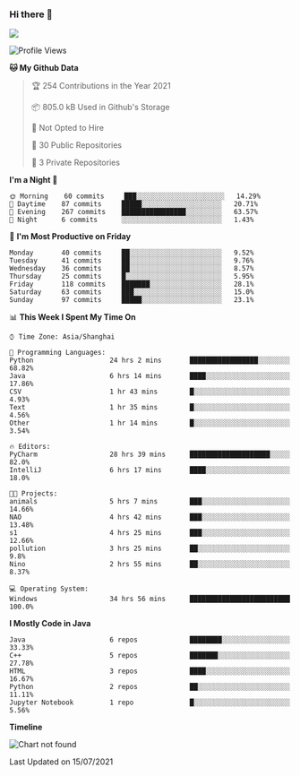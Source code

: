 ### Hi there 👋

<!--
**zhou-ning/zhou-ning** is a ✨ _special_ ✨ repository because its `README.md` (this file) appears on your GitHub profile.

Here are some ideas to get you started:

- 🔭 I’m currently working on ...
- 🌱 I’m currently learning ...
- 👯 I’m looking to collaborate on ...
- 🤔 I’m looking for help with ...
- 💬 Ask me about ...
- 📫 How to reach me: ...
- 😄 Pronouns: ...
- ⚡ Fun fact: ...
-->
![](https://github-readme-stats.vercel.app/api?username=zhou-ning)

<!--START_SECTION:waka-->
![Profile Views](http://img.shields.io/badge/Profile%20Views-0-blue)

**🐱 My Github Data** 

> 🏆 254 Contributions in the Year 2021
 > 
> 📦 805.0 kB Used in Github's Storage 
 > 
> 🚫 Not Opted to Hire
 > 
> 📜 30 Public Repositories 
 > 
> 🔑 3 Private Repositories  
 > 
**I'm a Night 🦉** 

```text
🌞 Morning    60 commits     ███░░░░░░░░░░░░░░░░░░░░░░   14.29% 
🌆 Daytime    87 commits     █████░░░░░░░░░░░░░░░░░░░░   20.71% 
🌃 Evening    267 commits    ████████████████░░░░░░░░░   63.57% 
🌙 Night      6 commits      ░░░░░░░░░░░░░░░░░░░░░░░░░   1.43%

```
📅 **I'm Most Productive on Friday** 

```text
Monday       40 commits     ██░░░░░░░░░░░░░░░░░░░░░░░   9.52% 
Tuesday      41 commits     ██░░░░░░░░░░░░░░░░░░░░░░░   9.76% 
Wednesday    36 commits     ██░░░░░░░░░░░░░░░░░░░░░░░   8.57% 
Thursday     25 commits     █░░░░░░░░░░░░░░░░░░░░░░░░   5.95% 
Friday       118 commits    ███████░░░░░░░░░░░░░░░░░░   28.1% 
Saturday     63 commits     ███░░░░░░░░░░░░░░░░░░░░░░   15.0% 
Sunday       97 commits     █████░░░░░░░░░░░░░░░░░░░░   23.1%

```


📊 **This Week I Spent My Time On** 

```text
⌚︎ Time Zone: Asia/Shanghai

💬 Programming Languages: 
Python                   24 hrs 2 mins       █████████████████░░░░░░░░   68.82% 
Java                     6 hrs 14 mins       ████░░░░░░░░░░░░░░░░░░░░░   17.86% 
CSV                      1 hr 43 mins        █░░░░░░░░░░░░░░░░░░░░░░░░   4.93% 
Text                     1 hr 35 mins        █░░░░░░░░░░░░░░░░░░░░░░░░   4.56% 
Other                    1 hr 14 mins        █░░░░░░░░░░░░░░░░░░░░░░░░   3.54%

🔥 Editors: 
PyCharm                  28 hrs 39 mins      ████████████████████░░░░░   82.0% 
IntelliJ                 6 hrs 17 mins       ████░░░░░░░░░░░░░░░░░░░░░   18.0%

🐱‍💻 Projects: 
animals                  5 hrs 7 mins        ███░░░░░░░░░░░░░░░░░░░░░░   14.66% 
NAO                      4 hrs 42 mins       ███░░░░░░░░░░░░░░░░░░░░░░   13.48% 
s1                       4 hrs 25 mins       ███░░░░░░░░░░░░░░░░░░░░░░   12.66% 
pollution                3 hrs 25 mins       ██░░░░░░░░░░░░░░░░░░░░░░░   9.8% 
Nino                     2 hrs 55 mins       ██░░░░░░░░░░░░░░░░░░░░░░░   8.37%

💻 Operating System: 
Windows                  34 hrs 56 mins      █████████████████████████   100.0%

```

**I Mostly Code in Java** 

```text
Java                     6 repos             ████████░░░░░░░░░░░░░░░░░   33.33% 
C++                      5 repos             ███████░░░░░░░░░░░░░░░░░░   27.78% 
HTML                     3 repos             ████░░░░░░░░░░░░░░░░░░░░░   16.67% 
Python                   2 repos             ██░░░░░░░░░░░░░░░░░░░░░░░   11.11% 
Jupyter Notebook         1 repo              █░░░░░░░░░░░░░░░░░░░░░░░░   5.56%

```


**Timeline**

![Chart not found](https://raw.githubusercontent.com/zhou-ning/zhou-ning/main/charts/bar_graph.png) 


 Last Updated on 15/07/2021
<!--END_SECTION:waka-->

